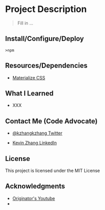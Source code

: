 # Project Description

> Fill in ...

## Install/Configure/Deploy

`>npm`

## Resources/Dependencies

* [Materialize CSS](https://materializecss.com/getting-started.html)

## What I Learned

* XXX

## Contact Me (Code Advocate)

* [@kzhangkzhang Twitter](https://twitter.com/kzhangkzhang)

* [Kevin Zhang LinkedIn](https://www.linkedin.com/in/kevin-zhang-apex-ebs-bigdata/)

## License

This project is licensed under the MIT License

## Acknowledgments

* [Originator's Youtube]()
* []()